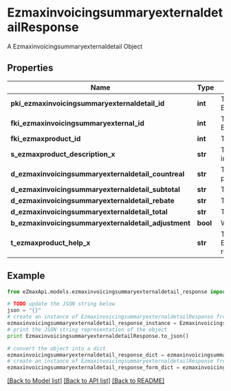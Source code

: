 # EzmaxinvoicingsummaryexternaldetailResponse

A Ezmaxinvoicingsummaryexternaldetail Object

## Properties
Name | Type | Description | Notes
------------ | ------------- | ------------- | -------------
**pki_ezmaxinvoicingsummaryexternaldetail_id** | **int** | The unique ID of the Ezmaxinvoicingsummaryexternaldetail | [optional] 
**fki_ezmaxinvoicingsummaryexternal_id** | **int** | The unique ID of the Ezmaxinvoicingsummaryexternal | [optional] 
**fki_ezmaxproduct_id** | **int** | The unique ID of the Ezmaxproduct | 
**s_ezmaxproduct_description_x** | **str** | The description of the Ezmaxproduct in the language of the requester | 
**d_ezmaxinvoicingsummaryexternaldetail_countreal** | **str** | The count item invoiced for the product | 
**d_ezmaxinvoicingsummaryexternaldetail_subtotal** | **str** | The subtotal invoiced for the product | 
**d_ezmaxinvoicingsummaryexternaldetail_rebate** | **str** | The rebate for the product | 
**d_ezmaxinvoicingsummaryexternaldetail_total** | **str** | The total invoiced for the product | 
**b_ezmaxinvoicingsummaryexternaldetail_adjustment** | **bool** | Whether it&#39;s an adjustment | 
**t_ezmaxproduct_help_x** | **str** | The help message of the Ezmaxproduct in the language of the requester | 

## Example

```python
from eZmaxApi.models.ezmaxinvoicingsummaryexternaldetail_response import EzmaxinvoicingsummaryexternaldetailResponse

# TODO update the JSON string below
json = "{}"
# create an instance of EzmaxinvoicingsummaryexternaldetailResponse from a JSON string
ezmaxinvoicingsummaryexternaldetail_response_instance = EzmaxinvoicingsummaryexternaldetailResponse.from_json(json)
# print the JSON string representation of the object
print EzmaxinvoicingsummaryexternaldetailResponse.to_json()

# convert the object into a dict
ezmaxinvoicingsummaryexternaldetail_response_dict = ezmaxinvoicingsummaryexternaldetail_response_instance.to_dict()
# create an instance of EzmaxinvoicingsummaryexternaldetailResponse from a dict
ezmaxinvoicingsummaryexternaldetail_response_form_dict = ezmaxinvoicingsummaryexternaldetail_response.from_dict(ezmaxinvoicingsummaryexternaldetail_response_dict)
```
[[Back to Model list]](../README.md#documentation-for-models) [[Back to API list]](../README.md#documentation-for-api-endpoints) [[Back to README]](../README.md)


